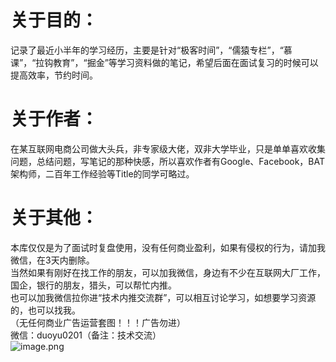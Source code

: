 <a name="AO20h"></a>
# 关于目的：
  记录了最近小半年的学习经历，主要是针对“极客时间”，“儒猿专栏”，“慕课”，“拉钩教育”，“掘金”等学习资料做的笔记，希望后面在面试复习的时候可以提高效率，节约时间。
<a name="ZcOR3"></a>
# 关于作者：
  在某互联网电商公司做大头兵，⾮专家级⼤佬，双非大学毕业，只是单单喜欢收集问题，总结问题，写笔记的那种快感，所以喜欢作者有Google、Facebook，BAT 架构师，⼆百年⼯作经验等Title的同学可略过。
<a name="DbuYD"></a>
# 关于其他：
  本库仅仅是为了面试时复盘使用，没有任何商业盈利，如果有侵权的行为，请加我微信，在3天内删除。
  <br />
  当然如果有刚好在找工作的朋友，可以加我微信，身边有不少在互联网大厂工作，国企，银行的朋友，猎头，可以帮忙内推。
  <br />
  也可以加我微信拉你进“技术内推交流群”，可以相互讨论学习，如想要学习资源的，也可以找我。<br />（无任何商业广告运营套图！！！广告勿进）<br />  微信：duoyu0201（备注：技术交流）<br />![image.png](https://cdn.nlark.com/yuque/0/2022/png/1461694/1653147033642-b6f8e23f-8a73-433e-918f-4ab6a0bdc90b.png#clientId=u83afa51a-4933-4&crop=0&crop=0&crop=1&crop=1&from=paste&height=703&id=u27eaaa44&margin=%5Bobject%20Object%5D&name=image.png&originHeight=450&originWidth=400&originalType=binary&ratio=1&rotation=0&showTitle=false&size=289292&status=done&style=none&taskId=ufb361763-4873-4a4d-891d-d6f52bd2ff5&title=&width=612.2222384405729)
